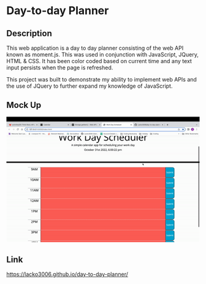 # Day-to-day Planner

## Description

This web application is a day to day planner consisting of the web API known as moment.js. This was used in conjunction with JavaScript, JQuery, HTML & CSS. It has been color coded based on current time and any text input persists when the page is refreshed.

This project was built to demonstrate my ability to implement web APIs and the use of JQuery to further expand my knowledge of JavaScript.


## Mock Up
![day to day planner](./assets/images/day-to-day-planner.gif)

## Link
https://lacko3006.github.io/day-to-day-planner/